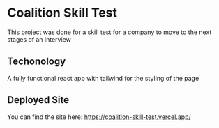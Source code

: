 # Coalition Skill Test

This project was done for a skill test for a company to move to the next stages of an interview

## Techonology 

A fully functional react app with tailwind for the styling of the page

## Deployed Site

You can find the site here: https://coalition-skill-test.vercel.app/
